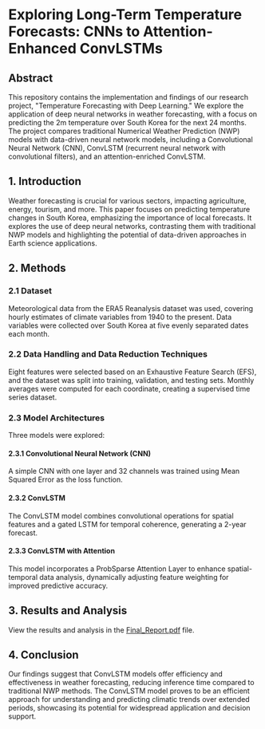 # Exploring Long-Term Temperature Forecasts: CNNs to Attention-Enhanced ConvLSTMs

## Abstract

This repository contains the implementation and findings of our research project, "Temperature Forecasting with Deep Learning." We explore the application of deep neural networks in weather forecasting, with a focus on predicting the 2m temperature over South Korea for the next 24 months. The project compares traditional Numerical Weather Prediction (NWP) models with data-driven neural network models, including a Convolutional Neural Network (CNN), ConvLSTM (recurrent neural network with convolutional filters), and an attention-enriched ConvLSTM.

## 1. Introduction

Weather forecasting is crucial for various sectors, impacting agriculture, energy, tourism, and more. This paper focuses on predicting temperature changes in South Korea, emphasizing the importance of local forecasts. It explores the use of deep neural networks, contrasting them with traditional NWP models and highlighting the potential of data-driven approaches in Earth science applications.

## 2. Methods

### 2.1 Dataset

Meteorological data from the ERA5 Reanalysis dataset was used, covering hourly estimates of climate variables from 1940 to the present. Data variables were collected over South Korea at five evenly separated dates each month.

### 2.2 Data Handling and Data Reduction Techniques

Eight features were selected based on an Exhaustive Feature Search (EFS), and the dataset was split into training, validation, and testing sets. Monthly averages were computed for each coordinate, creating a supervised time series dataset.

### 2.3 Model Architectures

Three models were explored:

#### 2.3.1 Convolutional Neural Network (CNN)

A simple CNN with one layer and 32 channels was trained using Mean Squared Error as the loss function.

#### 2.3.2 ConvLSTM

The ConvLSTM model combines convolutional operations for spatial features and a gated LSTM for temporal coherence, generating a 2-year forecast.

#### 2.3.3 ConvLSTM with Attention

This model incorporates a ProbSparse Attention Layer to enhance spatial-temporal data analysis, dynamically adjusting feature weighting for improved predictive accuracy.

## 3. Results and Analysis

View the results and analysis in the [Final_Report.pdf](URL) file.

## 4. Conclusion

Our findings suggest that ConvLSTM models offer efficiency and effectiveness in weather forecasting, reducing inference time compared to traditional NWP methods. The ConvLSTM model proves to be an efficient approach for understanding and predicting climatic trends over extended periods, showcasing its potential for widespread application and decision support.
